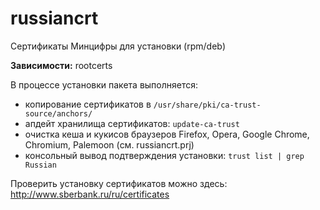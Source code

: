 # russiancrt
Сертификаты Минцифры для установки (rpm/deb)

**Зависимости:** rootcerts

В процессе установки пакета выполняется:
+ копирование сертификатов в `/usr/share/pki/ca-trust-source/anchors/`
+ апдейт хранилища сертификатов: `update-ca-trust`
+ очистка кеша и кукисов браузеров Firefox, Opera, Google Chrome, Chromium, Palemoon (см. russiancrt.prj)
+ консольный вывод подтверждения установки: `trust list | grep Russian`

Проверить установку сертификатов можно здесь: http://www.sberbank.ru/ru/certificates
